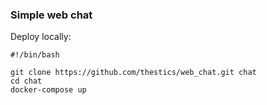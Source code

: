 ### Simple web chat

Deploy locally:
```
#!/bin/bash

git clone https://github.com/thestics/web_chat.git chat
cd chat
docker-compose up
```